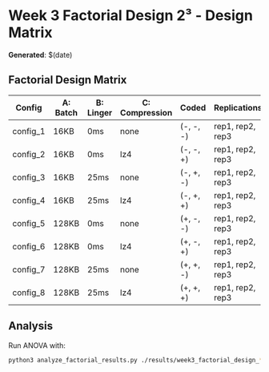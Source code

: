 # Week 3 Factorial Design 2³ - Design Matrix

**Generated**: $(date)

## Factorial Design Matrix

| Config | A: Batch | B: Linger | C: Compression | Coded | Replications |
|--------|----------|-----------|----------------|-------|--------------|
| config_1 | 16KB | 0ms | none | (-, -, -) | rep1, rep2, rep3 |
| config_2 | 16KB | 0ms | lz4 | (-, -, +) | rep1, rep2, rep3 |
| config_3 | 16KB | 25ms | none | (-, +, -) | rep1, rep2, rep3 |
| config_4 | 16KB | 25ms | lz4 | (-, +, +) | rep1, rep2, rep3 |
| config_5 | 128KB | 0ms | none | (+, -, -) | rep1, rep2, rep3 |
| config_6 | 128KB | 0ms | lz4 | (+, -, +) | rep1, rep2, rep3 |
| config_7 | 128KB | 25ms | none | (+, +, -) | rep1, rep2, rep3 |
| config_8 | 128KB | 25ms | lz4 | (+, +, +) | rep1, rep2, rep3 |

## Analysis

Run ANOVA with:
```bash
python3 analyze_factorial_results.py ./results/week3_factorial_design_*/
